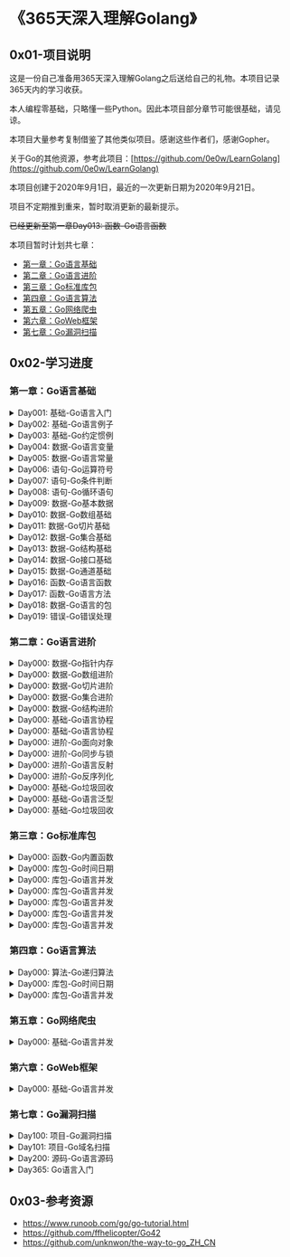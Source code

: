 # 《365天深入理解Golang》

## 0x01-项目说明 

这是一份自己准备用365天深入理解Golang之后送给自己的礼物。本项目记录365天内的学习收获。

本人编程零基础，只略懂一些Python。因此本项目部分章节可能很基础，请见谅。

本项目大量参考复制借鉴了其他类似项目。感谢这些作者们，感谢Gopher。

关于Go的其他资源，参考此项目：[https://github.com/0e0w/LearnGolang](https://github.com/0e0w/LearnGolang)

本项目创建于2020年9月1日，最近的一次更新日期为2020年9月21日。

项目不定期推到重来，暂时取消更新的最新提示。

~~已经更新至第一章Day013: 函数-Go语言函数~~

本项目暂时计划共七章：

- [第一章：Go语言基础](https://github.com/0e0w/365GoLang#%E7%AC%AC%E4%B8%80%E7%AB%A0go%E8%AF%AD%E8%A8%80%E5%9F%BA%E7%A1%80)
- [第二章：Go语言进阶](https://github.com/0e0w/365GoLang#%E7%AC%AC%E4%BA%8C%E7%AB%A0go%E8%AF%AD%E8%A8%80%E8%BF%9B%E9%98%B6)
- [第三章：Go标准库包](https://github.com/0e0w/365GoLang#%E7%AC%AC%E4%B8%89%E7%AB%A0go%E6%A0%87%E5%87%86%E5%BA%93%E5%8C%85)
- [第四章：Go语言算法]()
- [第五章：Go网络爬虫]()
- [第六章：GoWeb框架](https://github.com/0e0w/365GoLang#%E7%AC%AC%E4%BA%94%E7%AB%A0goweb%E6%A1%86%E6%9E%B6)
- [第七章：Go漏洞扫描]()

## 0x02-学习进度

### 第一章：Go语言基础

<details>
<summary>Day001: 基础-Go语言入门</summary>

- [x] 本节说明：介绍Go语言的历史，发展。

- [x] Go语言介绍：

  - Go 是一个开源的编程语言，它可以容易的构造简单、可靠且高效的软件。 Go是在2007年末由Robert Griesemer, Rob Pike, Ken Thompson主持开发，后来加入了Ian Lance Taylor, Russ Cox等人。最终于2009年11月开源。在2012年早些时候发布了Go 1稳定版本。现在Go的开发已经是完全开放的，并且拥有一个活跃的社区。
  - Go语言是编译型的开源的程序设计语言。编译器、库和工具的源代码可以免费获得。
  - Go语言有垃圾回收、有包系统、有一等公民函数、有词法作用域、有系统调用接口等。
  - Go语言没有构造或析构函数、没有运算符重载、没有形参默认值、没有泛型、没有异常、没有宏、没有函数注解、没有线程局部存储。Go没有类继承，甚至没有类。
  - Go语言以一种不同寻常的方式来诠释面向对象程序设计。
  - Go语言不需要在语句或声明后面是有分号结尾。

- [ ] Go语言特点：Go语言和其他语言相比的优势是什么？（待补充）

  - 快速编译，高效执行，易于开发。
  - 对于网络通信、并发和并行编程的极佳支持，从而更好地利用大量的分布式和多核的计算机。
  - 设计者通过 goroutine 这种轻量级线程的概念来实现这个目标，然后通过 channel 来实现各个 goroutine 之间的通信。他们实现了分段栈增长和 goroutine 在线程基础上多路复用技术的自动化。
  - Go 语言从本质上（程序和结构方面）来实现并发编程。
  - 作为强类型语言，隐式的类型转换是不被允许的，记住一条原则：让所有的东西都是显式的。
  - Go 语言本身是由 C 语言开发的，而不是 Go 语言（Go 1.5 开始自举）。
  - Go 的二进制文件体积是最大的（每个可执行文件都包含 runtime）。

- [x] Go语言官网：官网有大量的教程和代码想项目案例。是学习的首选地方。

  - https://golang.org
  - https://github.com/golang
  - [LearnGolang](https://github.com/0e0w/LearnGolang)

- [x] Go语言安装：

  - [官网下载](https://golang.org/dl/)之后直接按照安装说明安装即可。作者在Ubuntu虚拟机里面开发使用Go语言。

    ```
    wget https://golang.google.cn/dl/go1.15.2.linux-amd64.tar.gz
    tar -C /usr/local -xzf go1.15.2.linux-amd64.tar.gz
    ```

- [x] Go环境变量：

  - 设置GOPATH。

    ```
    mkdir ~/.go
    echo "GOPATH=$HOME/.go" >> ~/.bashrc
    echo "export GOPATH" >> ~/.bashrc
    echo "PATH=\$PATH:\$GOPATH/bin # Add GOPATH/bin to PATH for scripting" >> ~/.bashrc
    source ~/.bashrc
    ```

- [x] Go语言编辑器：

  - [Goland](https://www.jetbrains.com/go)：JetBrains 公司的 Go 开发工具。
  - [LiteIDE](http://liteide.org)：一款开源跨平台轻量级的Go语言IDE。
  - [Atom](https://atom.io)：一款跨平台开源文本编辑器。
  
- [x] Go语言基础命令：

  - go run hello.go //编译运行hello.go

  - go bulid hello.go //将hello打包成可执行文件

  - 执行下列命令前需要配置好GOPATH路径。

    ```
    // Linux下编译Mac, Windows平台的64位可执行程序：
    CGO_ENABLED=0 GOOS=windows GOARCH=amd64 go build 001.go
    CGO_ENABLED=0 GOOS=darwin GOARCH=amd64 go build 001.go
    ```

    ```
    // Windows下编译Mac, Linux平台的64位可执行程序：
    CGO_ENABLED=0 GOOS=darwin GOARCH=amd64 go build 001.go
    CGO_ENABLED=0 GOOS=linux GOARCH=amd64 go build 001.go
    ```

    ```
    // Mac下编译Linux, Windows平台的64位可执行程序：
    CGO_ENABLED=0 GOOS=linux GOARCH=amd64 go build 001.go
    CGO_ENABLED=0 GOOS=windows GOARCH=amd64 go build 001.go
    ```

  - ```
    go get github.com/0e0w/365GoLang //使用go get之前需要安装git。
    ```

  - ```
    gofmt //格式化Go代码
    ```

  - ```
    go env //查看Go环境配置
    ```

  - 使用 `go install` 能够很轻松地对第三方包进行部署。

- [x] Go语言代理：

  - Go语言大量项目托管于Github，导致国内进行构建程序时会出奇的慢。可使用下列的代理加快构建。

    ```
    https://mirrors.aliyun.com/goproxy/
    https://goproxy.io/zh/
    ```
    
    ```
    go env -w GO111MODULE=on
    go env -w GOPROXY=https://goproxy.cn,direct
    ```

- [x] Go语言未来：

  - Go语言拥有大量的优秀社区框架。
  - Go语言的未来发展前景是光明的。
  
  </details>
  
<details>
<summary>Day002: 基础-Go语言例子</summary>

- [x] 本节说明：通过一个简单例子认识Go语言的基本结构。

- [x] 一个例子：Hello World！

  ```go
  // 001
  package main
  
  import (
  	"fmt"
  )
  
  func main() {
  	fmt.Println("Hello World!")
  }
  ```


  - 包声明：package main表示一个可独立执行的程序，每个 Go 应用程序都包含一个名为 main 的包。
  - 在完成包的 import 之后，开始对常量、变量和类型的定义或声明。
  - 引入包：使用import圆括号进行引入包。
    - 引入标准包
    - 引入第三方包
  - 函数：使用func定义
  - 变量
  - 常量
  - 语句
  - 表达式
  - 注释
- [x] 名称：

  - 程序一般由关键字、常量、变量、运算符、类型和函数组成。 程序中可能会使用到这些分隔符：括号 ()，中括号 [] 和大括号 {}。 程序中可能会使用到这些标点符号：.、,、;、: 和 …。
  - 在变量与运算符间加入空格，程序看起来更加美观。


  - 标识符：用来命名变量、类型等程序实体。一个标识符就是一个或是多个字母( A ~ Z 和 a ~ z)数字(0~9)、下划线_组成的序列，但是第一个字符必须是字母或下划线而不能是数字。

  - 关键字：25个关键字或保留字。只能用在语法允许的地方，不能作为名称使用。

    | break    | default     | func   | interface | select |
    | -------- | ----------- | ------ | --------- | ------ |
    | case     | defer       | go     | map       | struct |
    | chan     | else        | goto   | package   | swith  |
    | const    | fallthrough | if     | range     | type   |
    | continue | for         | import | return    | var    |

   - 预定义标识符：三十几个内置的预申明的常量、类型和函数。

     - 常量：true、flase、iota、nil
     - 类型：int、int8、int16、int32、int64、uint、uint8、uint16、uint32、uint64、uintptr、float32、float64、complex128、complex64、bool、byte、rune、string、error
     - 函数：make、len、cap、new、append、copy、close、delete、complex、real、imag、panic、recover

- [x] 声明：
  
   - 声明是给一个程序实体命名，并设定其部分或全部属性。
   - 有4个主要的声明：
     - 变量（var）
     - 常量（const）
     - 类型（type）
     - 函数（func）
   
   - 函数的声明包含一个名字、一个参数列表、一个可选的返回值列表以及函数体。
   
- [x] 本节案例：

   ```go
   // 002
   package main
   
   import (
   	"fmt"
   )
   
   func main() {
   	fmt.Println("Hello World!")
   }
   ```

</details>
<details>
<summary>Day003: 基础-Go约定惯例</summary>

- [x] 本节说明：本节介绍Go语言中约定和惯例。

- [x] Go编码规范：https://golang.org/ref/spec

- [x] 可见性规则：

  - 在Go语言中，标识符必须以一个大写字母开头，这样才可以被外部包的代码所使用，这被称为导出。标识符如果以小写字母开头，则对包外是不可见的，但是他们在整个包的内部是可见并且可用的。但是包名不管在什么情况下都必须小写。
  - 在设计Go语言时，设计者们也希望确保它不是过于以ASCII为中心，这意味着需要从7位ASCII的范围来扩展标识符的空间。 所以Go语言标识符规定必须是Unicode定义的字母或数字，标识符是一个或多个Unicode字母和数字的序列， 标识符中的第一个字符必须是Unicode字母。
  - 总而言之，为了确保我们的标识符能正常导出，我们建议在开发中还是尽量使用ASCII 码来作为标识符，虽然设计者们在避免以ASCII 码为中心，但出于习惯我们还是服从于这个现实。

- [x] 命名规范：

  - 当某个函数需要被外部包调用的时候需要使用大写字母开头，并遵循 Pascal 命名法（“大驼峰式命名法”）；否则就遵循“小驼峰式命名法”，即第一个单词的首字母小写，其余单词的首字母大写。
  - 单词之间不以空格断开或连接号（-）、底线（_）连结，第一个单词首字母采用大写字母；后续单词的首字母亦用大写字母，例如：FirstName、LastName。每一个单词的首字母都采用大写字母的命名格式，被称为“Pascal命名法”，源自于Pascal语言的命名惯例，也有人称之为“大驼峰式命名法”（Upper Camel Case），为驼峰式大小写的子集。
  - Go 语言追求简洁的代码风格，并通过 gofmt 强制实现风格统一。
  
- [x] 语法惯例：

  - Go 语言也使用分号作为语句的结束，但一般会省略分号。像在标识符后面；整数、浮点、复数、Rune或字符串等字面量后面；关键字break、continue、fallthrough、或者return后面；操作符或标点符号++、--、)、]或}之后等等都可以使用分号，但是往往会省略掉，像LiteIDE编辑器会在保存.go文件时自动过滤掉这些分号，所以在Go语言开发中一般不用过多关注分号的使用。
  - 左大括号 { 不能单独一行，这是编译器的强制规定，否则你在使用 gofmt 时就会出现错误提示“ expected declaration, found '{' ”。右大括号 } 需要单独一行。
  - 在定义接口名时也有惯例，一般单方法接口由方法名称加上-er后缀来命名。

- [x] 注释：

  - 行注释：使用双斜线//开始，一般后面紧跟一个空格。行注释是Go语言中最常见的注释形式，在标准包中，一般都采用行注释，建议采用这种方式。
  - 块注释：使用 /* */，块注释不能嵌套。块注释一般用于包描述或注释成块的代码片段。

  </details>
<details>
<summary>Day004: 数据-Go语言变量</summary>

- [x] 本节说明：介绍Go语言变量的相关内容。

- [x] 基本描述：

  - Go 语言变量标识符由字母、数字、下划线组成，首字母不能是数字，区分大小写。
  - Go语言规范中，下划线“_”也被认为是字母。
  - Go语言声明变量时将变量的类型放在变量的名称后面。

- [x] 变量声明：

  - Go语言变量有2种声明方式，var申明和短变量声明。

  - Go语言变量的命名规则遵循骆驼命名法。

  - 下列的因式分解关键字的写法一般用于声明全局变量。

    ```go
    var (
        a int
        b bool
        str string
        浮点 float32    // 中文可以作为变量标识符
    )
    ```

    ```go
    // 变量a，b都是指针类型
    var a, b *int
    ```

  - 声明变量之后，变量会自动初始化。初始值对应类型的零值。当一个变量被var声明之后，系统自动赋予它该类型的零值。所有的内存在 Go 中都是经过初始化的。

    - 数字类型对应的是0
    - 布尔类型对应的是flase
    - 字符串类型对应的是""
    - 接口和引用类型对应的是nil

    ```go
    var name type = expression
    var i, j, k int
    var b, f, s, = true, 2.3, "four" 
    ```

- [x] 短变量声明：

  - 变量初始化时省略变量的类型会由系统自动推断。

  - 变变量声明是变量声明的首选形式，但是只能用在函数体内，不可以用于全局变量的声明与赋值。

  - 使用操作符 := 可以高效地创建一个新的变量，称之为初始化声明。

  - 简式声明一般用在func内，要注意的是：全局变量和简式声明的变量尽量不要同名，否则很容易产生偶然的变量隐藏Accidental Variable Shadowing。

  - name := expression

    ```go
    a, b, c := 5, 7, "abc"  // 注意等号前的冒号
    ```

- [x] 变量赋值：

  - 多变量可以在同一行进行赋值，也称为并行或同时或平行赋值。

    ```go
    a, b, c = 5, 7, "abc"
    ```

  - 并行赋值也被用于当一个函数返回多个返回值时，比如这里的 val 和错误 err 是通过调用 Func1 函数同时得到：

    ```go
    val, err = Func1(var1)
    ```

- [x] 空白标识符 _ ：

  - 空白标识符 _ 也被用于抛弃值，如值 5 在：_, b = 5, 7 中被抛弃。
  - _ 实际上是一个只写变量，你不能得到它的值。这样做是因为 Go 语言中你必须使用所有被声明的变量，但有时你并不需要使用从一个函数得到的所有返回值。
  - 空白标识符是一个特殊的标识符.它可以像其他标识符那样用于变量的声明或赋值（任何类型都可以赋值给它），但任何赋给这个标识符的值都将被抛弃，因此这些值不能在后续的代码中使用，也不可以使用这个标识符作为变量对其它变量进行赋值或运算。
  - 由于Go语言有个强制规定，在函数内一定要使用声明的变量，但未使用的全局变量是没问题的。为了避免有未使用的变量，代码将编译失败，我们可以将该未使用的变量改为 _。
  - 另外，在Go语言中，如果引入的包未使用，也不能通过编译。有时我们需要引入的包，比如需要init()，或者调试代码时我们可能去掉了某些包的功能使用，你可以添加一个下划线标记符，_，来作为这个包的名字，从而避免编译失败。下滑线标记符用于引入，但不使用。

- [x] 零值nil：

  - nil 标志符用于表示interface、函数、maps、slices、channels、error、指针等的“零值”。如果你不指定变量的类型，编译器将无法编译你的代码，因为它猜不出具体的类型。

- [ ] 本节案例：

  </details>
<details>
<summary>Day005: 数据-Go语言常量</summary>

- [x] 本节说明：Go语言常量使用。

- [x] 常量说明：

  - 常量使用关键字 const 定义，用于存储不会改变的数据。
    - 常量不能被重新赋予任何值。常量在程序运行时，不会被修改的量。
    - 存储在常量中的数据类型只可以是布尔型、数字型（整数型、浮点型和复数）和字符串型。
    - 在代码中试图修改常量的值则会引发编译错误。在const 定义中，常量名建议全部字母大写。
  
- [x] 常量定义：

  - 常量的定义格式：const identifier [type] = value，例如：

    ```go
    const Pi = 3.14159
    ```
    
  - Go的常量定义可以限定常量类型，但不是必需的。如果定义常量时没有指定类型，那么它与字面常量一样，是无类型（untyped）常量。
    
  - 一个没有指定类型的常量被使用时，会根据其使用环境而推断出它所需要具备的类型。换句话说，未定义类型的常量会在必要时刻根据上下文来获得相关类型。
    
    ```go
    显式类型定义：const b string = "abc"
    隐式类型定义：const b = "abc"
    ```
  - 常量也可以在单行进行多重赋值：
  
    ```go
    const a, b, c = 1, false, "str" //多重赋值
    ```
  
- [x] iota： 特殊常量

  - iota 在 const关键字出现时将被重置为 0(const 内部的第一行之前)，const 中每新增一行常量声明将使 iota 计数一次(iota 可理解为 const 语句块中的行索引)。

  - iota 可以被用作枚举值。第一个 iota 等于 0，每当 iota 在新的一行被使用时，它的值都会自动加 1。

     ```go
     const (
         a = iota
         b = iota
         c = iota
     )
     ```

     第一个 iota 等于 0，每当 iota 在新的一行被使用时，它的值都会自动加 1；所以 a=0, b=1, c=2 可以简写为如下形式：

     ```go
     const (
         a = iota
         b
         c
     )
     ```

     如果对b重新赋值之后，a, b, c分别为0, 8, 8，新的常量b声明后，iota 不再向下赋值，后面常量如果没有赋值，则继承上一个常量值。

     ```go
     const (
         a = iota
         b = 8
         c
     )
     ```

     使用位左移与 iota 计数配合可优雅地实现存储单位的常量枚举：

     ```go
     type ByteSize float64
     const (
         _ = iota // 通过赋值给空白标识符来忽略值
         KB ByteSize = 1<<(10*iota)
         MB
         GB
         TB
     )
     ```
     
     </details>
<details>
<summary>Day006: 语句-Go运算符号</summary>

- [x] 本节说明：本节介绍Go运算符相关内容。

- [x] 算术运算符：

  | 算术运算符 | 描述 | 实例               |
  | :--------- | :--- | :----------------- |
  | +          | 相加 | A + B 输出结果 30  |
  | -          | 相减 | A - B 输出结果 -10 |
  | *          | 相乘 | A * B 输出结果 200 |
  | /          | 相除 | B / A 输出结果 2   |
  | %          | 求余 | B % A 输出结果 0   |
  | ++         | 自增 | A++ 输出结果 11    |
  | --         | 自减 | A-- 输出结果 9     |

- [x] 关系运算符：

  | 运算符 |                             描述                             | 实例              |
  | :----- | :----------------------------------------------------------: | :---------------- |
  | ==    |    检查两个值是否相等，如果相等返回 True 否则返回 False。    | (A == B) 为 False |
  | !=     |  检查两个值是否不相等，如果不相等返回 True 否则返回 False。  | (A != B) 为 True  |
  | >      |  检查左边值是否大于右边值，如果是返回 True 否则返回 False。  | (A > B) 为 False  |
  | <      |  检查左边值是否小于右边值，如果是返回 True 否则返回 False。  | (A < B) 为 True   |
  | >=    | 检查左边值是否大于等于右边值，如果是返回 True 否则返回 False。 | (A >= B) 为 False |
  | <=     | 检查左边值是否小于等于右边值，如果是返回 True 否则返回 False。 | (A <= B) 为 True |
  
- [x] 逻辑运算符：

  | 运算符 |  描述  |        实例        |
  | :----: | :----: | :----------------: |
  |   &&   | 逻辑与 | (A && B) 为 False  |
  |  \|\|  | 逻辑或 | (A \|\| B) 为 True |
  |   !    | 逻辑非 | !(A && B) 为 True  |
  
- [x] 位运算符：

  位运算符对整数在内存中的二进制位进行操作。 下表列出了位运算符 &，|，和 ^ 的计算：
  
  | p    | q    | p & q | p \| q | p ^ q |
  | :---  | :--- | :---- | :----- | :---: |
  | 0    | 0    | 0     | 0      |   0   |
  | 0    | 1    | 0     | 1      |   1   |
  | 1    | 1    | 1     | 1      |   0   |
  | 1    | 0    | 0     | 1      |   1   |
  
  | 运算符 |                    描述                     |                  实例                  |
  | :----: | :-----------------------------------------: | :------------------------------------: |
  |   &    | 其功能是参与运算的两数各对应的二进位相与。  | (A & B) 结果为 12, 二进制为 0000 1100  |
  |   \|   |  其功能是参与运算的两数各对应的二进位相或   | (A \| B) 结果为 61, 二进制为 0011 1101 |
  |   ^    | 二进位相异或，两对应的二进位相异时结果为1。 | (A ^ B) 结果为 49, 二进制为 0011 0001  |
  |   <<   |                                             | A << 2 结果为 240 ，二进制为 1111 0000 |
  |   >>   |                                             |       A >> 2 结果为 15 ，二进制        |
  
- [x] 赋值运算符：

  | 运算符 |       描述       |                 实例                  |
  | :----: | :--------------: | :-----------------------------------: |
  |   =    | 简单的赋值运算符 | C = A + B 将 A + B 表达式结果赋值给 C |
  |   +=   |   相加后再赋值   |         C += A 等于 C = C + A         |
  |   -=   |   相减后再赋值   |         C -= A 等于 C = C - A         |
  |   *=   |   相乘后再赋值   |         C *= A 等于 C = C * A         |
  |   /=   |   相除后再赋值   |         C /= A 等于 C = C / A         |
  |   %=   |   求余后再赋值   |         C %= A 等于 C = C % A         |
  |  <<=   |    左移后赋值    |        C <<= 2 等于 C = C << 2        |
  |  >>=   |    右移后赋值    |        C >>= 2 等于 C = C >> 2        |
  |   &=   |   按位与后赋值   |         C &= 2 等于 C = C & 2         |
  |   ^=   |  按位异或后赋值  |         C ^= 2 等于 C = C ^ 2         |
  |  \|=   |   按位或后赋值   |        C \|= 2 等于 C = C \| 2        |
  
- [x] 其他运算符：

  | 运算符 | 描述             |            实例            |
  | :----- | :--------------- | :------------------------: |
  | &      | 返回变量存储地址 | &a; 将给出变量的实际地址。 |
  | *      | 指针变量。       |     *a; 是一个指针变量     |
  
- [x] 运算符优先级：
  
  | 优先级 |      运算符      |
  | :----: | :--------------: |
  |   5    | * / % << >> & &^ |
  |   4    |     + - \| ^     |
  |   3    | == != < <= > >=  |
  |   2    |        &&        |
  |   1    |       \|\|       |
  
- [ ] 几个特殊运算符：

  - 位清除 &^：将指定位置上的值设置为 0。将运算符左边数据相异的位保留，相同位清零 ：

- [ ] 本节案例：

  

  </details>
<details>
<summary>Day007: 语句-Go条件判断</summary>

- [x] 本节说明：本节介绍Go语言条件判断语句的相关内容。

- [x] 条件判断语句介绍：

  - 条件语句需要指定一个或多个条件，通过测试条件是否为 true 来决定是否执行指定语句，当条件为 false 的情况在执行另外的语句。
  
- [x] if语句：

  - if 语句用于测试某个条件（布尔型或逻辑型）的语句。由一个布尔表达式后紧跟一个或多个语句组成。

    ```go
    if 布尔表达式 {
       /* 在布尔表达式为 true 时执行 */
    }
    ```

- [x] if...else 语句：

  - if 语句后可以使用可选的else语句, else语句中的表达式在布尔表达式为 false 时执行。

    ```go
    if 布尔表达式 {
       /* 在布尔表达式为 true 时执行 */
    } else {
      /* 在布尔表达式为 false 时执行 */
    }
    ```

- [x] if 嵌套语句：

  - 你可以在 if 或 else if 语句中嵌入一个或多个 if 或 else if 语句。

    ```go
    if 布尔表达式 1 {
       /* 在布尔表达式 1 为 true 时执行 */
       if 布尔表达式 2 {
          /* 在布尔表达式 2 为 true 时执行 */
       }
    }
    ```

  - 三层嵌套。

    ```go
    if condition1 {
    	// do something	
    } else if condition2 {
    	// do something else	
    } else {
    	// catch-all or default
    }
    ```

- [x] switch 语句：

  - switch语句是存在多个条件判断的情况下，分别执行其对应的语句。

  - switch语句从上至下执行，直到找到匹配项，匹配项后面也不需要再加 break。

  - switch语句默认情况下 case 最后自带 break 语句，匹配成功后就不会执行其他 case，如果我们需要执行后面的 case，可以使用 fallthrough 。

    ```go
    switch var1 {
        case val1:
            ...
        case val2:
            ...
        default:
            ...
    }
    ```

  - 任何支持进行相等判断的类型都可以作为测试表达式的条件，包括 int、string、指针等。

    ```go
    package main
    
    import "fmt"
    
    func main() {
    	var num1 int = 7
    
    	switch {
    	    case num1 < 0:
    		    fmt.Println("Number is negative")
    	    case num1 > 0 && num1 < 10:
    		    fmt.Println("Number is between 0 and 10")
    	    default:
    		    fmt.Println("Number is 10 or greater")
    	}
    }
    ```

- [ ] [参考1](https://github.com/unknwon/the-way-to-go_ZH_CN/blob/master/eBook/05.3.md)

- [x] select 语句：

  - select 结构，用于 channel 的选择。

  - select 是 Go 中的一个控制结构，类似于 switch 语句。每个 case 必须是一个通信操作，要么是发送要么是接收。

  - select 随机执行一个可运行的 case。如果没有 case 可运行，它将阻塞，直到有 case 可运行。一个默认的子句应该总是可运行的。

  - select没有条件表达式，一直在等待分支进入可运行状态。

    ```go
    select {
        case communication clause  :
           statement(s);      
        case communication clause  :
           statement(s);
        /* 你可以定义任意数量的 case */
        default : /* 可选 */
           statement(s);
    }
    ```

  注意：Go 没有三目运算符，所以不支持 ?: 形式的条件判断。

- [ ] [参考1](https://github.com/unknwon/the-way-to-go_ZH_CN/blob/master/eBook/05.1.md)
  
- [ ] 本节案例：
  
  
  
  </details>
<details>
<summary>Day008: 语句-Go循环语句</summary>

- [x] 本节说明：本节介绍Go语言循环语句的相关内容。

- [x] Go循环语句：

  - 在实际问题中有大量的具有规律性的重复操作，在程序开发中便需要重复执行某些语句。

- [x] for循环：重复执行语句块

  - Go 语言中只有 for 结构可以重复执行某些语句。

  - for 循环是一个循环控制结构，可以执行指定次数的循环。

  - Go 语言的 For 循环有 3 种形式，只有其中的一种使用分号。

  - **基于计数器的迭代**：

    ```go
    for  初始化语句; 条件语句; 修饰语句 {}
    for init; condition; post { }
    // init： 一般为赋值表达式，给控制变量赋初值；
    // condition： 关系表达式或逻辑表达式，循环控制条件；
    // post： 一般为赋值表达式，给控制变量增量或减量。
    // 在循环中同时使用多个计数器：
    for i, j := 0, N; i < j; i, j = i+1, j-1 {}
    ```

    ```go
    package main
    
    import "fmt"
    
    func main() {
    	for i := 0; i < 5; i++ {
    		fmt.Printf("This is the %d iteration\n", i)
    	}
    }
    ```

  - **基于条件判断的迭代**：

    ```go
    package main
    
    import "fmt"
    
    func main() {
    	var i int = 5
    
    	for i >= 0 {
    		i = i - 1
    		fmt.Printf("The variable i is now: %d\n", i)
    	}
    }
    ```

  - **无限循环：**

    条件语句是可以被省略的，如 i:=0; ; i++ 或 for { } 或 for ;; { }（;; 会在使用 gofmt 时被移除）：这些循环的本质就是无限循环。最后一个形式可以被改写为 for true { }，但一般情况下都会直接写

    ```go
     for { }
    ```

    ```go
    for t, err = p.Token(); err == nil; t, err = p.Token() {
    	...
    }
    ```

    ```go
    package main
    
    import "fmt"
    
    func main() {
            sum := 0
            for {
                sum++ // 无限循环下去
            }
            fmt.Println(sum) // 无法输出
    }
    ```

  - **for-range 结构：**

    for 循环的 range 格式可以对 slice、map、数组、字符串等进行迭代循环。

    在循环中可以同时使用多个计数器：

    ```go
    for key, value := range oldMap {
        newMap[key] = value
    }
    ```

    ```go
    package main
    import "fmt"
    
    func main() {
            strings := []string{"google", "runoob"}
            for i, s := range strings {
                    fmt.Println(i, s)
            }
            numbers := [6]int{1, 2, 3, 5}
            for i,x:= range numbers {
                    fmt.Printf("第 %d 位 x 的值 = %d\n", i,x)
            }  
    }
    ```

- [x] 循环嵌套：在循环内使用循环。

  - 使用方法：

    ```go
    for [condition |  ( init; condition; increment ) | Range]
    {
       for [condition |  ( init; condition; increment ) | Range]
       {
          statement(s);
       }
       statement(s);
    }
    ```

  - 使用循环嵌套来输出 2 到 100 间的素数：

    ```go
    package main
    import "fmt"
    func main() {
       /* 定义局部变量 */
       var i, j int
       for i=2; i < 100; i++ {
          for j=2; j <= (i/j); j++ {
             if(i%j==0) {
                break; // 如果发现因子，则不是素数
             }
          }
          if(j > (i/j)) {
             fmt.Printf("%d  是素数\n", i);
          }
       }  
    }
    ```

- [x] 循环控制语句：

  - break 语句：

    用于循环语句中跳出循环，并开始执行循环之后的语句。

    break 在 switch（开关语句）中在执行一条 case 后跳出语句的作用。

    在多重循环中，可以用标号 label 标出想 break 的循环。

    ```go
    break
    ```

    ```go
    for {
    	i = i - 1
    	fmt.Printf("The variable i is now: %d\n", i)
    	if i < 0 {
    		break
    	}
    }
    ```

  - continue语句：

    跳过当前循环执行下一次循环语句。

    for 循环中，执行 continue 语句会触发 for 增量语句的执行。

    在多重循环中，可以用标号 label 标出想 continue 的循环。

    ```go
    continue
    ```

    ```go
    package main
    
    func main() {
    	for i := 0; i < 10; i++ {
    		if i == 5 {
    			continue
    		}
    		print(i)
    		print(" ")
    	}
    }
    ```

  - goto 语句：

    Go 语言的 goto 语句可以无条件地转移到过程中指定的行。

    goto 语句通常与条件语句配合使用。可用来实现条件转移， 构成循环，跳出循环体等功能。

    但是，在结构化程序设计中一般不主张使用 goto 语句， 以免造成程序流程的混乱，使理解和调试程序都产生困难。

    ```go
    goto label;
    ..
    .
    label: statement;
    ```

    ```go
    package main
    
    func main() {
    	i:=0
    	HERE:
    		print(i)
    		i++
    		if i==5 {
    			return
    		}
    		goto HERE
    }
    ```

- [ ] 本节案例： 
  
  
  
  </details> 
<details>
<summary>Day009: 数据-Go基本数据</summary>

- [x] 本节说明：本节介绍Go语言的一些基本数据。

- [x] 基本数据：

  - 在 Go 编程语言中，数据类型用于声明函数和变量。
  - 数据类型的出现是为了把数据分成所需内存大小不同的数据，编程的时候需要用大数据的时候才需要申请大内存，就可以充分利用内存。

- [x] 布尔型：

  - 布尔型的值只可以是常量 true 或者 false。一个简单的例子：var b bool = true。
  
  - 两个类型相同的值可以使用相等 == 或者不等 != 运算符来进行比较并获得一个布尔型的值。
  
  - 非运算符：
  
    ```go
    !T -> false
    !F -> true
    ```
  
  - 和运算符：
  
    ```go
    T && T -> true
    T && F -> false
    F && T -> false
    F && F -> false
    ```
  
  - 或运算符：
  
    ```go
    T || T -> true
    T || F -> true
    F || T -> true
    F || F -> false
    ```
  
- [x] 数字类型：

  - 整型 int 和浮点型 float32、float64，Go 语言支持整型和浮点型数字，并且支持复数，其中位的运算采用补码。

  - Go 语言中没有 float 类型。（Go语言中只有 float32 和 float64）没有double类型。

  - 整型的零值为 0，浮点型的零值为 0.0。

  - 整数：

    ```
    int8（-128 -> 127）
    int16（-32768 -> 32767）
    int32（-2,147,483,648 -> 2,147,483,647）
    int64（-9,223,372,036,854,775,808 -> 9,223,372,036,854,775,807）
    ```

  - 无符号整数：

    ```
    uint8（0 -> 255）
    uint16（0 -> 65,535）
    uint32（0 -> 4,294,967,295）
    uint64（0 -> 18,446,744,073,709,551,615）
    ```

  - 浮点型（IEEE-754 标准）：

    ```
    float32（+- 1e-45 -> +- 3.4 * 1e38）
    float64（+- 5 * 1e-324 -> 107 * 1e308）
    ```

- [x] 字符串类型：

  - 字符串是一种值类型，且值不可变，即创建某个文本后你无法再次修改这个文本的内容；更深入地讲，字符串是字节的定长数组。

  - Go 语言中可以使用反引号或者双引号来定义字符串。反引号表示原生的字符串，不进行转义。

  - 字符串就是一串固定长度的字符连接起来的字符序列。Go 的字符串是由单个字节连接起来的。Go 语言的字符串的字节使用 UTF-8 编码标识 Unicode 文本。

  - Go 语言中的string类型是一种值类型，存储的字符串是不可变的，如果要修改string内容需要将string转换为[]byte或[]rune，并且修改后的string内容是重新分配的。

  - 字符串的零值是为长度为零的字符串，即空字符串 ""。

  - 一般的比较运算符（==、!=、<、<=、>=、>）通过在内存中按字节比较来实现字符串的对比。可以通过函数 len() 来获取字符串所占的字节长度，例如：len(str)。

  - 字符串的内容（纯字节）可以通过标准索引法来获取，在中括号 [] 内写入索引，索引从 0 开始计数。

  - 解释字符串：该类字符串使用双引号括起来，其中的相关的转义字符将被替换，这些转义字符包括：

    ```
    \n：换行符
    \r：回车符
    \t：tab 键
    \u 或 \U：Unicode 字符
    \\：反斜杠自身
    ```

  - 非解释字符串：
    
    ```
    `This is a raw string \n` 中的 `\n\` 会被原样输出。
    ```
    
  - 字符串拼接：
    
    - 直接使用运算符+
    - fmt.Sprintf()
    - strings.Join()
    - bytes.Buffer
  - strings.Builder
    
  - 标准库中有四个包对字符串处理尤为重要：bytes、strings、strconv和unicode包。

  - [参考待进行1](https://github.com/unknwon/the-way-to-go_ZH_CN/blob/master/eBook/04.7.md)

- [x] 本节案例：

  

  </details>
<details>
<summary>Day010: 数据-Go数组基础</summary>

- [x] 本节说明：本节介绍Go语言数组的相关内容。

- [x] Array介绍：

  - 数组是具有相同类型的一组已知编号并且长度固定的数据项序列。一个数组可以由零个或多个元素组成。
  - 数组类型可以是任意的原始类型例如整型、字符串或者自定义类型。
  - 数组长度必须是一个常量表达式，并且必须是一个非负整数。
  - 因为数组的长度是固定的，所以在Go语言中很少直接使用数组。
  - 数组长度也是数组类型的一部分，所以[5]int和[10]int是属于不同类型的。
  
- [x] 声明数组：

  - Go 语言数组声明需要指定元素类型及元素个数，语法格式如下：

    ```go
    var 数组变量名 [元素数量]Type
    var a [3]int             // 定义三个整数的数组
    ```
  
- [x] 初始化数组：

  - 初始化数组中 {} 中的元素个数不能大于 [] 中的数字。

- [x] 访问数组元素：

  - 数组元素可以通过索引（位置）来读取。格式为数组名后加中括号，中括号中为索引的值。

    ```go
    var team [3]string
    team[0] = "hammer"
    team[1] = "soldier"
    team[2] = "mum"
    for k, v := range team {
        fmt.Println(k, v)
    }
    ```

- [ ] 多维数组：

- [ ] 向函数传递数组：

- [x] 本节案例：

  

  </details>

<details>
<summary>Day011: 数据-Go切片基础</summary>

- [x] 本节说明：本节介绍Go语言切片(slice)的相关内容。

- [x] Slice介绍：

  - Go 语言切片是对数组的抽象。
  - 切片是对底层数组一个连续片段的引用，所以切片是一个引用类型。
  - 切片提供对该数组中编号的元素序列的访问。未初始化切片的值为nil。
  - Go 数组的长度不可改变，但切片好比动态数组，可以追加元素，在追加时可能使切片的容量增大。
  - 因为切片是引用，不需要使用额外的内存且比使用数组更有效率，所以在Go代码中切片比数组更常用。
  
- [x] 定义切片：


  - 切片有俩种定义方式

    ```go
    var 切片变量名 []type // 声明一个未指定大小的数组来定义切片
    ```

    ```go
    var slice1 []type = make([]type, len,cap)
    // 使用make()函数来创建切片
    ```

- [x] 切片重组：

  - 通过改变切片长度得到新切片的过程称之为切片重组 reslicing。
  - 在一个切片基础上重新划分一个切片时，新的切片会继续引用原有切片的数组。
  - 为了避免这个陷阱，我们需要从临时的切片中使用内置函数copy()，拷贝数据到新切片。

- [ ] 切片初始化：

- [ ] 空(nil)切片：

- [ ] [参考1：Go Slice全面指南](https://mp.weixin.qq.com/s/rYY6TnZcb0FIWjouD2cznQ)

- [ ] 本节案例：

  
  
  </details>
<details>
<summary>Day012: 数据-Go集合基础</summary>

- [x] 本节说明：本节介绍集合Go语言集合(Map)的相关内容。

- [x] Map介绍：

  - Map 是一种无序的键值对的集合。Map 最重要的一点是通过 key 来快速检索数据，key 类似于索引，指向数据的值。
  - Map 是一种集合，所以我们可以像迭代数组和切片那样迭代它。不过，Map 是无序的，我们无法决定它的返回顺序，这是因为 Map 是使用 hash 表来实现的。
  - 在声明的时候不需要知道 Map 的长度，Map 是可以动态增长的。
  
- [x] 定义Map：

  - 可以使用内建函数 make 也可以使用 map 关键字来定义 Map:

    ```go
    // 声明变量，默认 map 是 nil
    var map_variable map[key_data_type]value_data_type
    
    // 使用 make 函数
    map_variable := make(map[key_data_type]value_data_type)
    
    var m map[string]int
    
    // 声明但未初始化map，此时是map的零值状态
    map1 := make(map[string]string, 5)
    
    map2 := make(map[string]string)
    
    // 创建了初始化了一个空的的map，这个时候没有任何元素
    map3 := map[string]string{}
    
    // map中有三个值
    map4 := map[string]string{"a": "1", "b": "2", "c": "3"}
    ```

- [ ] 本节案例：
  
  
  
  </details>
<details>
<summary>Day013: 数据-Go结构基础</summary>

- [x] 本节说明：本节介绍Go语言结构体(struct)的相关内容。

- [x] struct介绍：

  - Go语言通过结构体的形式支持用户自定义类型，或者叫定制类型。
  - Go语言结构体是实现自定义类型的一种重要数据类型。
  - 结构体是复合类型（composite types），它由一系列属性组成，每个属性都有自己的类型和值的，结构体通过属性把数据聚集在一起。
  - 结构体是由一系列具有相同类型或不同类型的数据构成的数据集合。结构体中可以定义不同类型的数据。
  - 方法（Method）可以访问这些数据，就好像它们是这个独立实体的一部分。

- [x] 定义结构体：

  - 结构体定义需要使用 type 和 struct 语句。struct 语句定义一个新的数据类型，结构体中有一个或多个成员。type 语句设定了结构体的名称。结构体的格式如下：

    ```go
    type struct_variable_type struct {
       member definition
       member definition
       ...
       member definition
    }
    ```

  - 结构体是由一系列称为字段（fields）的命名元素组成，每个元素都有一个名称和一个类型。 字段名称可以显式指定（IdentifierList）或隐式指定（EmbeddedField），没有显式字段名称的字段称为匿名（内嵌）字段。在结构体中，非空字段名称必须是唯一的。

    ```go
    type identifier struct {
        field1 type1
        field2 type2
        ...
    }
    ```

  - 一个空结构体：struct {}

  - 一旦定义了结构体类型，它就能用于变量的声明。

  - 结构体是值类型，因此也可以通过 new 函数来创建。

- [x] 访问结构体成员：

  - 如果要访问结构体成员，需要使用点号 . 操作符，格式为：

    ```go
    结构体.成员名
    ```

- [ ] 结构体特性：

  - 结构体的内存布局：Go 语言中，结构体和它所包含的数据在内存中是以连续块的形式存在的，即使结构体中嵌套有其他的结构体，这在性能上带来了很大的优势。

  - 递归结构体：递归结构体类型可以通过引用自身指针来定义。这在定义链表或二叉树的节点时特别有用，此时节点包含指向临近节点的链接。

  - 可见性：通过参考应用可见性规则，如果结构体名不能导出，可使用 new 函数使用工厂方法的方法达到同样的目的。

  - 带标签的结构体：结构体中的字段除了有名字和类型外，还可以有一个可选的标签（tag）。它是一个附属于字段的字符串，可以是文档或其他的重要标记。标签的内容不可以在一般的编程中使用，只有 reflect 包能获取它。

- [ ] 本节参考：[参考1](https://github.com/ffhelicopter/Go42/blob/master/content/42_18_struct.md)
  
- [x] 本节案例：
  
  ```go
  package main
  
  import (
  	"fmt"
  )
  
  type Human struct {
  	name   string // 姓名
  	Gender string // 性别
  	Age    int    // 年龄
  	string        // 匿名字段
  }
  
  type Student struct {
  	Human     // 匿名字段
  	Room  int // 教室
  	int       // 匿名字段
  }
  
  func main() {
  	//使用new方式
  	stu := new(Student)
  	stu.Room = 102
  	stu.Human.name = "Titan"
  	stu.Gender = "男"
  	stu.Human.Age = 14
  	stu.Human.string = "Student"
  
  	fmt.Println("stu is:", stu)
  	fmt.Printf("Student.Room is: %d\n", stu.Room)
  	fmt.Printf("Student.int is: %d\n", stu.int) // 初始化时已自动给予零值：0
  	fmt.Printf("Student.Human.name is: %s\n", stu.name) //  (*stu).name
  	fmt.Printf("Student.Human.Gender is: %s\n", stu.Gender)
  	fmt.Printf("Student.Human.Age is: %d\n", stu.Age)
  	fmt.Printf("Student.Human.string is: %s\n", stu.string)
  
  	// 使用结构体字面量赋值
  	stud := Student{Room: 102, Human: Human{"Hawking", "男", 14, "Monitor"}}
  
  	fmt.Println("stud is:", stud)
  	fmt.Printf("Student.Room is: %d\n", stud.Room)
  	fmt.Printf("Student.int is: %d\n", stud.int) // 初始化时已自动给予零值：0
  	fmt.Printf("Student.Human.name is: %s\n", stud.Human.name)
  	fmt.Printf("Student.Human.Gender is: %s\n", stud.Human.Gender)
  	fmt.Printf("Student.Human.Age is: %d\n", stud.Human.Age)
  	fmt.Printf("Student.Human.string is: %s\n", stud.Human.string)
  }
  ```
  
  </details> 
<details>
<summary>Day014: 数据-Go接口基础</summary>

- [x] 本节说明：本节介绍Go语言接口(interface)的相关内容。

- [x] interface介绍：

  - Go语言接口定义了一组方法集合，但是这些方法集合仅仅只是被定义，它们没有在接口中实现。
  
  - Go 语言中的所有类型包括自定义类型都实现了interface{}接口，所有的类型如string、 int、 int64甚至是自定义的结构体类型都拥有interface{}空接口，这一点interface{}和Java中的Object类比较相似。
  
  - 空接口interface{}可以被当做任意类型的数值。
  
  - 接口类型的未初始化变量的值为nil。
  
    ```go
    var i interface{} = 99 // i可以是任何类型
    i = 44.09
    i = "All"  // i 可接受任意类型的赋值
    ```
  
  - 接口是一组抽象方法的集合，它必须由其他非接口类型实现，不能自我实现。Go 语言通过它可以实现很多面向对象的特性。通过如下格式定义接口：
  
    ```go
    type Namer interface {
        Method1(param_list) return_type
        Method2(param_list) return_type
        ...
    }
    ```
  
- [ ] 接口嵌入：

  - 一个接口可以包含一个或多个其他的接口，但是在接口内不能嵌入结构体，也不能嵌入接口自身，否则编译会出错。
  
- [ ] 参考链接：[参考1](https://github.com/ffhelicopter/Go42/blob/master/content/42_19_interface.md)
  
- [ ] 本节案例：
  
  
  
  </details>
<details>
<summary>Day015: 数据-Go通道基础</summary>

- [x] 本节说明：本节介绍Go语言通道(channel)的相关内容。

- [x] channel介绍：

  - Go 奉行通过通信来共享内存，而不是共享内存来通信。所以，channel 是协程之间互相通信的通道，协程之间可以通过它发送消息和接收消息。
  - 通道是进程内的通信方式，因此通过通道传递对象的行为与函数调用时参数传递行为比较一致，比如也可以传递指针等。
  
- [x] Go语言命令：

  - go run hello.go //编译运行hello.go
  
- [ ] 本节参考：[参考1](https://github.com/ffhelicopter/Go42/blob/master/content/42_22_channel.md)
  
- [ ] 本节案例：
  
  
  
  </details>
<details>
<summary>Day016: 函数-Go语言函数</summary>

- [x] 本节说明：本节介绍Go语言函数相关内容。

- [x] Go函数介绍：

  - 函数是基本的代码块，用于执行一个任务。Go 语言最少有个 main() 函数。
  - Go是编译型语言，函数编写的顺序是无关紧要的；鉴于可读性的需求，最好把 main() 函数写在文件的前面，其他函数按照一定逻辑顺序进行编写（例如函数被调用的顺序）。
  - Go 语言标准库提供了多种可动用的内置的函数。例如，len() 函数可以接受不同类型参数并返回该类型的长度。如果我们传入的是字符串则返回字符串的长度，如果传入的是数组，则返回数组中包含的元素个数。
  - main 函数是每一个可执行程序所必须包含的，一般来说都是在启动后第一个执行的函数（如果有 init() 函数则会先执行该函数）。main 函数既没有参数，也没有返回类型（与 C 家族中的其它语言恰好相反）。如果为 main 函数添加了参数或者返回类型，将会引发构建错误。
  - 目前 Go 没有泛型（generic）的概念，也就是说它不支持那种支持多种类型的函数
  
- [x] Go 里面有三种类型的函数：

  - 普通的带有名字的函数。
- 匿名函数或者lambda函数。
  
- 方法（Methods）。
  
- [x] 函数定义：

  - 函数声明告诉了编译器函数的名称，返回类型，和参数。

  - Go语言函数基本组成：关键字func、函数名、参数列表、返回值、函数体和返回语句。语法如下：

    ```GO
    func function_name( [parameter list] ) [return_types] {
       函数体
    }
    ```
  
- [x] 函数调用：

  - 当创建函数时，你定义了函数需要做什么，通过调用该函数来执行指定任务。

  - 调用函数，向函数传递参数，并返回值。

    ```go
    pack1.Function(arg1, arg2, …, argn)
    ```
    
    上面的代码中Function 是 pack1 包里面的一个函数，括号里的是被调用函数的实参（argument）：这些值被传递给被调用函数的形参。
    
    ```go
    package main
    
    func main() {
        println("In main before calling greeting")
        greeting()
        println("In main after calling greeting")
    }
    
    func greeting() {
        println("In greeting: Hi!!!!!")
    }
    ```

  - 函数可以将其他函数调用作为它的参数，只要这个被调用函数的返回值个数、返回值类型和返回值的顺序与调用函数所需求的实参是一致的

  - 函数也可以以申明的方式被使用，作为一个函数类型，就像：

    ```go
    type binOp func(int, int) int
    ```

    这里不需要函数体 {}。

  - 函数是一等值（first-class value）：它们可以赋值给变量，就像 add := binOp 一样。

- [x] 函数参数：

  - 函数定义时，它的形参一般是有名字的，不过我们也可以定义没有形参名的函数，只有相应的形参类型，就像这样：func f(int, int, float64)。

  - 函数如果使用参数，该变量可称为函数的形参。

  - 形参就像定义在函数体内的局部变量。

  - 没有参数的函数通常被称为 niladic 函数（niladic function），就像 main.main()。

  - 调用函数，可以通过两种方式来传递参数：

      - 按值传递(call by value)：值传递是指在调用函数时将实际参数复制一份传递到函数中，这样在函数中如果对参数进行修改，将不会影响到实际参数。

      - 按引用传递(call by reference)：引用传递是指在调用函数时将实际参数的地址传递到函数中，那么在函数中对参数所进行的修改，将影响到实际参数。

    ```go
    package main
    
    import "fmt"
    
    func main() {
        fmt.Printf("Multiply 2 * 5 * 6 = %d\n", MultiPly3Nums(2, 5, 6))
        // var i1 int = MultiPly3Nums(2, 5, 6)
        // fmt.Printf("MultiPly 2 * 5 * 6 = %d\n", i1)
    }
    
    func MultiPly3Nums(a int, b int, c int) int {
        // var product int = a * b * c
        // return product
        return a * b * c
    }
    ```

- [x] 函数返回值：

  - 尽量使用命名返回值：会使代码更清晰、更简短，同时更加容易读懂。

  - 一个例子：

    ```go
    package main
    import "fmt"
    func swap(x, y string) (string, string) {
       return y, x
    }
    func main() {
       a, b := swap("Google", "Runoob")
       fmt.Println(a, b)
    }
    ```

- [x] 函数用法：

  - 函数作为另外一个函数的实参：
    - 函数定义后可作为另外一个函数的实参数传入。
  - 闭包：
    - 闭包是匿名函数，可在动态编程中使用。
  - 方法：
    - 方法就是一个包含了接受者的函数

- [ ] 本节案例：

  

  </details>
<details>
<summary>Day017: 函数-Go语言方法</summary>

- [ ] 本节说明：本节介绍Go语法内容。

- [x] Go语言介绍：

  - Go 是一个开源的编程语言，它能让构造简单、可靠且高效的软件变得容易。 
  
- [x] Go语言命令：

  - go run hello.go //编译运行hello.go
  
- [ ] 参考链接：[参考1](https://github.com/ffhelicopter/Go42/blob/master/content/42_20_method.md)
  
- [ ] 本节案例：
  
  
  
  </details>
<details>
<summary>Day018: 数据-Go语言的包</summary>

- [ ] 本节说明：包、模块的相互关系？

- [x] Go语言介绍：

  - Go 是一个开源的编程语言，它能让构造简单、可靠且高效的软件变得容易。 
  
- [x] Go语言命令：

  - go run hello.go //编译运行hello.go
  
- [ ] 待整理：[参考1](https://github.com/ffhelicopter/Go42/blob/master/content/42_07_package.md)、[参考2](https://github.com/ffhelicopter/Go42/blob/master/content/42_08_project.md)
  
- [ ] 本节案例：
  
  
  
  </details>
<details>
<summary>Day019: 错误-Go错误处理</summary>

- [ ] 本节说明：

- [ ] range：

  - Go 是一个开源的编程语言，它能让构造简单、可靠且高效的软件变得容易。 
  
- [ ] Go语言命令：

  - go run hello.go //编译运行hello.go
  
- [ ] [参考1](https://github.com/ffhelicopter/Go42/blob/master/content/42_16_function.md)、[参考2](https://github.com/unknwon/the-way-to-go_ZH_CN/blob/master/eBook/05.2.md)

- [ ] 本节案例：

  

  </details>

### 第二章：Go语言进阶

<details>
<summary>Day000: 数据-Go指针内存</summary>

- [ ] 本节说明：本节介绍Go语言指针相关内容。

- [x] Go语言指针介绍：

  - Go 语言是一门类型安全和内存安全的编程语言。虽然 Go 语言中仍有指针的存在，但并不允许进行指针运算
  - 
  
- [x] Go语言命令：

  - go run hello.go //编译运行hello.go
  
- [ ] 本节参考：[参考1](https://github.com/ffhelicopter/Go42/blob/master/content/42_24_pointer.md)、[参考2](https://github.com/unknwon/the-way-to-go_ZH_CN/blob/master/eBook/04.9.md)
  
- [ ] 本节案例：
  
  
  
  </details>
<details>
<summary>Day000: 数据-Go数组进阶</summary>

- [ ] 本节说明：

- [x] Go语言介绍：

  - Go 是一个开源的编程语言，它能让构造简单、可靠且高效的软件变得容易。 
  
- [x] Go语言命令：

  - go run hello.go //编译运行hello.go
  
- [ ] 本节案例：

  

  </details>
<details>
<summary>Day000: 数据-Go切片进阶</summary>

- [ ] 本节说明：

- [x] Go语言介绍：

  - Go 是一个开源的编程语言，它能让构造简单、可靠且高效的软件变得容易。 
  
- [x] Go语言命令：

  - go run hello.go //编译运行hello.go
  
- [ ] 本节案例：

  

  </details>
<details>
<summary>Day000: 数据-Go集合进阶</summary>

- [ ] 本节说明：

- [x] Go语言介绍：

  - Go 是一个开源的编程语言，它能让构造简单、可靠且高效的软件变得容易。 
  
- [x] Go语言命令：

  - go run hello.go //编译运行hello.go
  
- [ ] 本节案例：

  

  </details>
<details>
<summary>Day000: 数据-Go结构进阶</summary>

- [ ] 本节说明：

- [x] Go语言介绍：

  - Go 是一个开源的编程语言，它能让构造简单、可靠且高效的软件变得容易。 
  
- [x] Go语言命令：

  - go run hello.go //编译运行hello.go
  
- [ ] 本节案例：

  
  </details>
<details>
<summary>Day000: 基础-Go语言协程</summary>

- [ ] 本节说明：

- [x] Go语言介绍：

  - Go 是一个开源的编程语言，它能让构造简单、可靠且高效的软件变得容易。 
  
- [x] Go语言命令：

  - go run hello.go //编译运行hello.go
  
- [ ] 本节案例：

  

  </details>
<details>
<summary>Day000: 基础-Go语言协程</summary>

- [ ] 本节说明：

- [x] Go语言介绍：

  - Go 是一个开源的编程语言，它能让构造简单、可靠且高效的软件变得容易。 
  
- [x] Go语言命令：

  - go run hello.go //编译运行hello.go
  
- [ ] 本节案例：

  

  </details>
<details>
<summary>Day000: 进阶-Go面向对象</summary>

- [ ] 本节说明：

- [x] Go语言介绍：

  - Go 是一个开源的编程语言，它能让构造简单、可靠且高效的软件变得容易。 
  
- [x] Go语言命令：

  - go run hello.go //编译运行hello.go
  
- [ ] 本节案例：

  

  </details>
<details>
<summary>Day000: 进阶-Go同步与锁</summary>

- [ ] 本节说明：

- [x] Go语言介绍：

  - Go 是一个开源的编程语言，它能让构造简单、可靠且高效的软件变得容易。 
  
- [x] Go语言命令：

  - go run hello.go //编译运行hello.go
  
- [ ] 本节案例：

  

  </details>
<details>
<summary>Day000: 进阶-Go语言反射</summary>

- [ ] 本节说明：

- [x] Go语言介绍：

  - Go 是一个开源的编程语言，它能让构造简单、可靠且高效的软件变得容易。 
  
- [x] Go语言命令：

  - go run hello.go //编译运行hello.go
  
- [ ] 本节案例：

  

  </details>
<details>
<summary>Day000: 进阶-Go反序列化</summary>

- [ ] 本节说明：

- [x] Go语言介绍：

  - Go 是一个开源的编程语言，它能让构造简单、可靠且高效的软件变得容易。 
  
- [x] Go语言命令：

  - go run hello.go //编译运行hello.go
  
- [ ] 本节案例：

  

  </details>
<details>
<summary>Day000: 基础-Go垃圾回收</summary>

- [ ] 本节说明：

- [x] Go语言介绍：

  - Go 是一个开源的编程语言，它能让构造简单、可靠且高效的软件变得容易。 
  
- [x] Go语言命令：

  - go run hello.go //编译运行hello.go
  
- [ ] 本节案例：

  

  </details>
<details>
<summary>Day000: 基础-Go语言泛型</summary>

- [ ] 本节说明：

- [x] Go语言介绍：

  - Go 是一个开源的编程语言，它能让构造简单、可靠且高效的软件变得容易。 
  
- [x] Go语言命令：

  - go run hello.go //编译运行hello.go
  
- [ ] 本节案例：

  

  </details>
<details>
<summary>Day000: 基础-Go垃圾回收</summary>

- [ ] 本节说明：

- [x] Go语言介绍：

  - Go 是一个开源的编程语言，它能让构造简单、可靠且高效的软件变得容易。 
  
- [x] Go语言命令：

  - go run hello.go //编译运行hello.go
  
- [ ] 本节案例：

  

  </details>

### 第三章：Go标准库包

<details>
<summary>Day000: 函数-Go内置函数</summary>

- [ ] 本节说明：

- [x] Go语言介绍：

  - Go 是一个开源的编程语言，它能让构造简单、可靠且高效的软件变得容易。 
  
- [x] Go语言命令：

  - go run hello.go //编译运行hello.go
  
- [ ] [参考1](https://github.com/ffhelicopter/Go42/blob/master/content/42_15_errors.md)、[参考2](https://github.com/unknwon/the-way-to-go_ZH_CN/blob/master/eBook/06.5.md)
  
- [ ] 本节案例：
  
  
  
  </details>
<details>
<summary>Day000: 库包-Go时间日期</summary>

- [ ] 本节说明：本节介绍Go中时间和日期的包。

- [x] Go语言介绍：

  - Go 是一个开源的编程语言，它能让构造简单、可靠且高效的软件变得容易。 
  
- [x] Go语言命令：

  - go run hello.go //编译运行hello.go
  
- [ ] [参考1](https://github.com/unknwon/the-way-to-go_ZH_CN/blob/master/eBook/04.8.md)

- [ ] 本节案例：

  

  </details>
<details>
<summary>Day000: 库包-Go语言并发</summary>

- [ ] 本节说明：

- [x] Go语言介绍：

  - Go 是一个开源的编程语言，它能让构造简单、可靠且高效的软件变得容易。 
  
- [x] Go语言命令：

  - go run hello.go //编译运行hello.go
  
- [ ] 本节案例：

  

  </details>
<details>
<summary>Day000: 库包-Go语言并发</summary>

- [ ] 本节说明：

- [x] Go语言介绍：

  - Go 是一个开源的编程语言，它能让构造简单、可靠且高效的软件变得容易。 
  
- [x] Go语言命令：

  - go run hello.go //编译运行hello.go
  
- [ ] 本节案例：

  

  </details>
<details>
<summary>Day000: 库包-Go语言并发</summary>

- [ ] 本节说明：

- [x] Go语言介绍：

  - Go 是一个开源的编程语言，它能让构造简单、可靠且高效的软件变得容易。 
  
- [x] Go语言命令：

  - go run hello.go //编译运行hello.go
  
- [ ] 本节案例：

  

  </details>
<details>
<summary>Day000: 库包-Go语言并发</summary>

- [ ] 本节说明：

- [x] Go语言介绍：

  - Go 是一个开源的编程语言，它能让构造简单、可靠且高效的软件变得容易。 
  
- [x] Go语言命令：

  - go run hello.go //编译运行hello.go
  
- [ ] 本节案例：

  

  </details>
<details>
<summary>Day000: 库包-Go语言并发</summary>

- [ ] 本节说明：

- [x] Go语言介绍：

  - Go 是一个开源的编程语言，它能让构造简单、可靠且高效的软件变得容易。 
  
- [x] Go语言命令：

  - go run hello.go //编译运行hello.go
  
- [ ] 本节案例：

  

  </details>

### 第四章：Go语言算法

<details>
<summary>Day000: 算法-Go递归算法</summary>

- [ ] 本节说明：

- [x] Go递归介绍：

  - 递归函数、递归算法、
  
- [x] Go语言命令：

  - go run hello.go //编译运行hello.go
  
- [ ] 本节案例：
  
  
  
  </details>
<details>
<summary>Day000: 库包-Go时间日期</summary>

- [ ] 本节说明：本节介绍Go中时间和日期的包。

- [x] Go语言介绍：

  - Go 是一个开源的编程语言，它能让构造简单、可靠且高效的软件变得容易。 
  
- [x] Go语言命令：

  - go run hello.go //编译运行hello.go
  
- [ ] [参考1](https://github.com/unknwon/the-way-to-go_ZH_CN/blob/master/eBook/04.8.md)

- [ ] 本节案例：

  

  </details>
<details>
<summary>Day000: 库包-Go语言并发</summary>

- [ ] 本节说明：

- [x] Go语言介绍：

  - Go 是一个开源的编程语言，它能让构造简单、可靠且高效的软件变得容易。 
  
- [x] Go语言命令：

  - go run hello.go //编译运行hello.go
  
- [ ] 本节案例：

  

  </details>
### 第五章：Go网络爬虫

<details>
<summary>Day000: 基础-Go语言并发</summary>

- [ ] 本节说明：

- [x] Go语言介绍：

  - Go 是一个开源的编程语言，它能让构造简单、可靠且高效的软件变得容易。 
  
- [x] Go语言命令：

  - go run hello.go //编译运行hello.go
  
- [ ] 本节案例：

  

  </details>

### 第六章：GoWeb框架

<details>
<summary>Day000: 基础-Go语言并发</summary>

- [ ] 本节说明：

- [x] Go语言介绍：

  - Go 是一个开源的编程语言，它能让构造简单、可靠且高效的软件变得容易。 
  
- [x] Go语言命令：

  - go run hello.go //编译运行hello.go
  
- [ ] 本节案例：

  

  </details>

### 第七章：Go漏洞扫描

<details>
<summary>Day100: 项目-Go漏洞扫描</summary>

- [ ] 本节说明：

- [x] Go语言介绍：

  - Go 是一个开源的编程语言，它能让构造简单、可靠且高效的软件变得容易。 
  
- [x] Go语言命令：

  - go run hello.go //编译运行hello.go
  
- [ ] 本节案例：
  
  
  
  </details>
<details>
<summary>Day101: 项目-Go域名扫描</summary>

- [ ] 本节说明：

- [x] Go语言介绍：

  - Go 是一个开源的编程语言，它能让构造简单、可靠且高效的软件变得容易。 
  
- [x] Go语言命令：

  - go run hello.go //编译运行hello.go
  
- [ ] 本节案例：
  
  
  
  </details>
<details>
<summary>Day200: 源码-Go语言源码</summary>

- [ ] 本节说明：

- [x] Go语言介绍：

  - Go 是一个开源的编程语言，它能让构造简单、可靠且高效的软件变得容易。 
  
- [x] Go语言命令：

  - go run hello.go //编译运行hello.go
  
- [ ] 本节案例：
  
  
  
  </details>
<details>
<summary>Day365: Go语言入门</summary>

- [ ] 本节说明：

- [x] Go语言介绍：

  - Go 是一个开源的编程语言，它能让构造简单、可靠且高效的软件变得容易。 
  
- [x] Go语言命令：

  - go run hello.go //编译运行hello.go
  
- [ ] 本节案例：
  
  
  
  </details>

## 0x03-参考资源

- https://www.runoob.com/go/go-tutorial.html
- https://github.com/ffhelicopter/Go42
- https://github.com/unknwon/the-way-to-go_ZH_CN